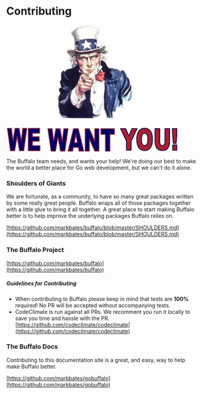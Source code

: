 # Contributing

![We Want You!](/assets/images/uncle_sam.jpg)

The Buffalo team needs, and wants your help! We're doing our best to make the world a better place for Go web development, but we can't do it alone.

### Shoulders of Giants

We are fortunate, as a community, to have so many great packages written by some really great people. Buffalo wraps all of those packages together with a little glue to bring it all together. A great place to start making Buffalo better is to help improve the underlying packages Buffalo relies on.

[https://github.com/markbates/buffalo/blob/master/SHOULDERS.md](https://github.com/markbates/buffalo/blob/master/SHOULDERS.md)

### The Buffalo Project

[https://github.com/markbates/buffalo](https://github.com/markbates/buffalo)

##### Guidelines for Contributing

* When contributing to Buffalo please keep in mind that tests are **100%** required! No PR will be accepted without accompanying tests.
* CodeClimate is run against all PRs. We recomment you run it locally to save you time and hassle with the PR. [https://github.com/codeclimate/codeclimate](https://github.com/codeclimate/codeclimate)

### The Buffalo Docs

Contributing to this documentation site is a great, and easy, way to help make Buffalo better.

[https://github.com/markbates/gobuffalo](https://github.com/markbates/gobuffalo)
